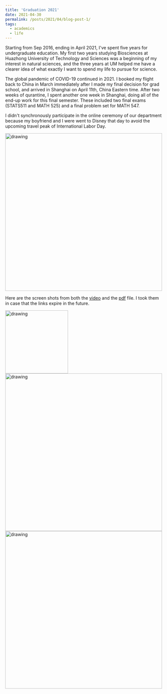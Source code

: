 ```yaml
---
title: 'Graduation 2021'
date: 2021-04-30
permalink: /posts/2021/04/blog-post-1/
tags:
  - academics
  - life
---
```


Starting from Sep 2016, ending in April 2021, I've spent five years for undergraduate education. My first two years studying Biosciences at Huazhong University of Technology and Sciences was a beginning of my interest in natural sciences, and the three years at UM helped me have a clearer idea of what exactly I want to spend my life to pursue for science.


The global pandemic of COVID-19 continued in 2021. I booked my flight back to China in March immediately after I made my final decision for grad school, and arrived in Shanghai on April 11th, China Eastern time. After two weeks of qurantine, I spent another one week in Shanghai, doing all of the end-up work for this final semester. These included two final exams (STATS511 and MATH 525) and a final problem set for MATH 547. 

I didn't synchronously participate in the online ceremony of our department because my boyfriend and I were went to Disney that day to avoid the upcoming travel peak of International Labor Day. 

<img src="https://github.com/siqili0325/siqili0325.github.io/blob/master/images/icecreaam.png" alt="drawing" width="500"/>


Here are the screen shots from both the [video](https://www.youtube.com/watch?v=mLUoONLfzd8&t=13s) and the [pdf](https://lsa.umich.edu/content/dam/stats-assets/statsdocuments/Undergraduate%20Reception%20Program_pages.pdf) file. I took them in case that the links expire in the future. 

<img src="https://github.com/siqili0325/siqili0325.github.io/blob/master/images/pdf.png" alt="drawing" width="200"/>

<img src="https://github.com/siqili0325/siqili0325.github.io/blob/master/images/v1.png" alt="drawing" width="500"/>

<img src="https://github.com/siqili0325/siqili0325.github.io/blob/master/images/v2.png" alt="drawing" width="500"/>

